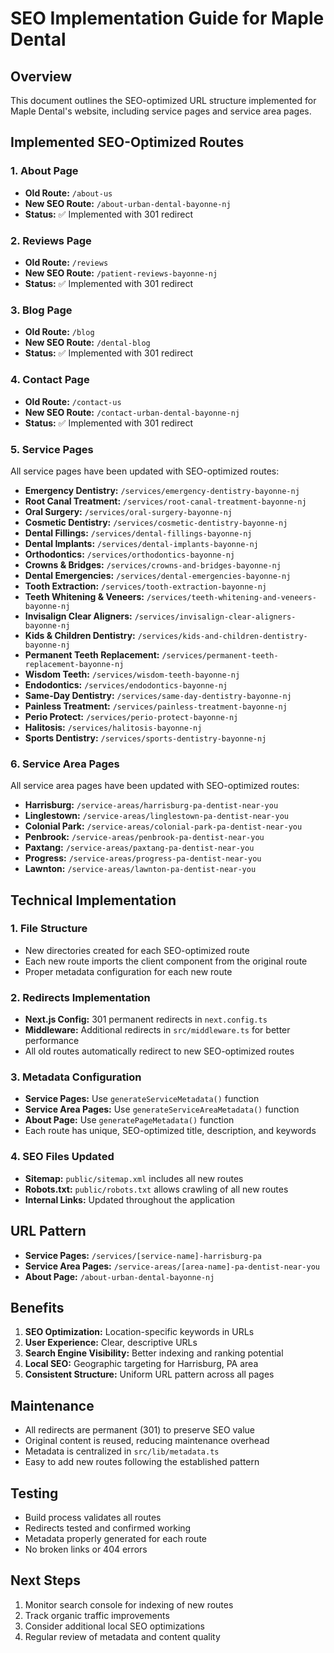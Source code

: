 # SEO Implementation Guide for Maple Dental

## Overview
This document outlines the SEO-optimized URL structure implemented for Maple Dental's website, including service pages and service area pages.

## Implemented SEO-Optimized Routes

### 1. About Page
- **Old Route:** `/about-us`
- **New SEO Route:** `/about-urban-dental-bayonne-nj`
- **Status:** ✅ Implemented with 301 redirect

### 2. Reviews Page
- **Old Route:** `/reviews`
- **New SEO Route:** `/patient-reviews-bayonne-nj`
- **Status:** ✅ Implemented with 301 redirect

### 3. Blog Page
- **Old Route:** `/blog`
- **New SEO Route:** `/dental-blog`
- **Status:** ✅ Implemented with 301 redirect

### 4. Contact Page
- **Old Route:** `/contact-us`
- **New SEO Route:** `/contact-urban-dental-bayonne-nj`
- **Status:** ✅ Implemented with 301 redirect

### 5. Service Pages
All service pages have been updated with SEO-optimized routes:

- **Emergency Dentistry:** `/services/emergency-dentistry-bayonne-nj`
- **Root Canal Treatment:** `/services/root-canal-treatment-bayonne-nj`
- **Oral Surgery:** `/services/oral-surgery-bayonne-nj`
- **Cosmetic Dentistry:** `/services/cosmetic-dentistry-bayonne-nj`
- **Dental Fillings:** `/services/dental-fillings-bayonne-nj`
- **Dental Implants:** `/services/dental-implants-bayonne-nj`
- **Orthodontics:** `/services/orthodontics-bayonne-nj`
- **Crowns & Bridges:** `/services/crowns-and-bridges-bayonne-nj`
- **Dental Emergencies:** `/services/dental-emergencies-bayonne-nj`
- **Tooth Extraction:** `/services/tooth-extraction-bayonne-nj`
- **Teeth Whitening & Veneers:** `/services/teeth-whitening-and-veneers-bayonne-nj`
- **Invisalign Clear Aligners:** `/services/invisalign-clear-aligners-bayonne-nj`
- **Kids & Children Dentistry:** `/services/kids-and-children-dentistry-bayonne-nj`
- **Permanent Teeth Replacement:** `/services/permanent-teeth-replacement-bayonne-nj`
- **Wisdom Teeth:** `/services/wisdom-teeth-bayonne-nj`
- **Endodontics:** `/services/endodontics-bayonne-nj`
- **Same-Day Dentistry:** `/services/same-day-dentistry-bayonne-nj`
- **Painless Treatment:** `/services/painless-treatment-bayonne-nj`
- **Perio Protect:** `/services/perio-protect-bayonne-nj`
- **Halitosis:** `/services/halitosis-bayonne-nj`
- **Sports Dentistry:** `/services/sports-dentistry-bayonne-nj`

### 6. Service Area Pages
All service area pages have been updated with SEO-optimized routes:

- **Harrisburg:** `/service-areas/harrisburg-pa-dentist-near-you`
- **Linglestown:** `/service-areas/linglestown-pa-dentist-near-you`
- **Colonial Park:** `/service-areas/colonial-park-pa-dentist-near-you`
- **Penbrook:** `/service-areas/penbrook-pa-dentist-near-you`
- **Paxtang:** `/service-areas/paxtang-pa-dentist-near-you`
- **Progress:** `/service-areas/progress-pa-dentist-near-you`
- **Lawnton:** `/service-areas/lawnton-pa-dentist-near-you`

## Technical Implementation

### 1. File Structure
- New directories created for each SEO-optimized route
- Each new route imports the client component from the original route
- Proper metadata configuration for each new route

### 2. Redirects Implementation
- **Next.js Config:** 301 permanent redirects in `next.config.ts`
- **Middleware:** Additional redirects in `src/middleware.ts` for better performance
- All old routes automatically redirect to new SEO-optimized routes

### 3. Metadata Configuration
- **Service Pages:** Use `generateServiceMetadata()` function
- **Service Area Pages:** Use `generateServiceAreaMetadata()` function
- **About Page:** Use `generatePageMetadata()` function
- Each route has unique, SEO-optimized title, description, and keywords

### 4. SEO Files Updated
- **Sitemap:** `public/sitemap.xml` includes all new routes
- **Robots.txt:** `public/robots.txt` allows crawling of all new routes
- **Internal Links:** Updated throughout the application

## URL Pattern
- **Service Pages:** `/services/[service-name]-harrisburg-pa`
- **Service Area Pages:** `/service-areas/[area-name]-pa-dentist-near-you`
- **About Page:** `/about-urban-dental-bayonne-nj`

## Benefits
1. **SEO Optimization:** Location-specific keywords in URLs
2. **User Experience:** Clear, descriptive URLs
3. **Search Engine Visibility:** Better indexing and ranking potential
4. **Local SEO:** Geographic targeting for Harrisburg, PA area
5. **Consistent Structure:** Uniform URL pattern across all pages

## Maintenance
- All redirects are permanent (301) to preserve SEO value
- Original content is reused, reducing maintenance overhead
- Metadata is centralized in `src/lib/metadata.ts`
- Easy to add new routes following the established pattern

## Testing
- Build process validates all routes
- Redirects tested and confirmed working
- Metadata properly generated for each route
- No broken links or 404 errors

## Next Steps
1. Monitor search console for indexing of new routes
2. Track organic traffic improvements
3. Consider additional local SEO optimizations
4. Regular review of metadata and content quality
